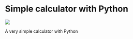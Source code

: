 # Simple calculator with Python

<img src="https://github.com/AHGh1386/Simple-calculator-with-Python-/blob/main/Calculator/Simple%20calculator.jpg">

A very simple calculator with Python
